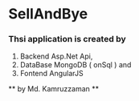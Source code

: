 # SellAndBye
### Thsi application is created by 
1. Backend Asp.Net Api,
2. DataBase MongoDB ( onSql ) and
3. Fontend AngularJS


** by Md. Kamruzzaman **
